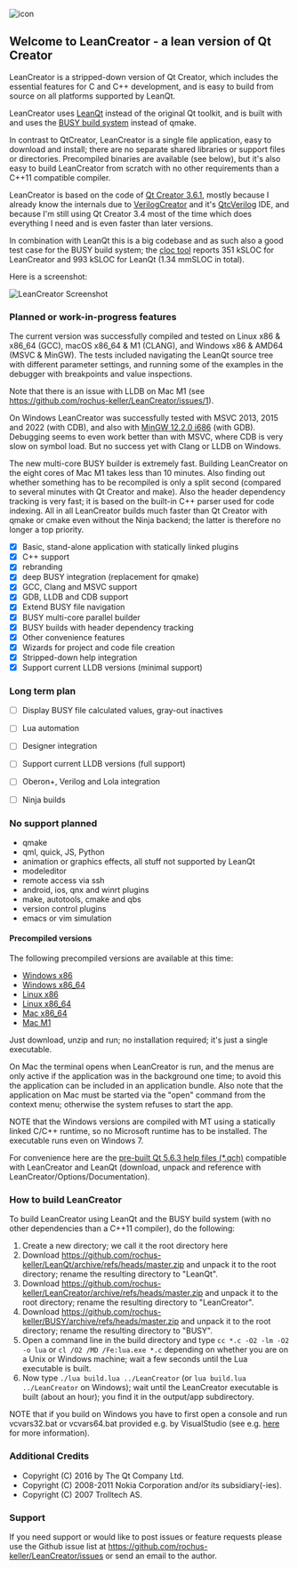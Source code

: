 ![icon](http://software.rochus-keller.ch/creator-logo-100x460.png)

## Welcome to LeanCreator - a lean version of Qt Creator

LeanCreator is a stripped-down version of Qt Creator, which includes the essential features for C and C++ development, and is easy to build from source on all platforms supported by LeanQt.

LeanCreator uses [LeanQt](https://github.com/rochus-keller/LeanQt) instead of the original Qt toolkit, and is built with and uses the [BUSY build system](https://github.com/rochus-keller/BUSY) instead of qmake.

In contrast to QtCreator, LeanCreator is a single file application, easy to download and install; there are no separate shared libraries or support files or directories. Precompiled binaries are available (see below), but it's also easy to build LeanCreator from scratch with no other requirements than a C++11 compatible compiler.

LeanCreator is based on the code of [Qt Creator 3.6.1](https://download.qt.io/archive/qtcreator/3.6/3.6.1/qt-creator-opensource-src-3.6.1.tar.gz), mostly because I already know the internals due to [VerilogCreator](https://github.com/rochus-keller/VerilogCreator/) and it's [QtcVerilog](https://github.com/rochus-keller/QtcVerilog/) IDE, and because I'm still using Qt Creator 3.4 most of the time which does everything I need and is even faster than later versions.

In combination with LeanQt this is a big codebase and as such also a good test case for the BUSY build system; the [cloc tool](http://cloc.sourceforge.net) reports 351 kSLOC for LeanCreator and 993 kSLOC for LeanQt (1.34 mmSLOC in total).

Here is a screenshot:

![LeanCreator Screenshot](http://software.rochus-keller.ch/leancreator-2023-02-22-screenshot.png)


### Planned or work-in-progress features

The current version was successfully compiled and tested on Linux x86 & x86_64 (GCC), macOS x86_64 & M1 (CLANG), and Windows x86 & AMD64 (MSVC & MinGW). The tests included navigating the LeanQt source tree with different parameter settings, and running some of the examples in the debugger with breakpoints and value inspections. 

Note that there is an issue with LLDB on Mac M1 (see https://github.com/rochus-keller/LeanCreator/issues/1).

On Windows LeanCreator was successfully tested with MSVC 2013, 2015 and 2022 (with CDB), and also with [MinGW 12.2.0 i686](https://github.com/niXman/mingw-builds-binaries/releases/download/12.2.0-rt_v10-rev2/i686-12.2.0-release-win32-dwarf-msvcrt-rt_v10-rev2.7z) (with GDB). Debugging seems to even work better than with MSVC, where CDB is very slow on symbol load. But no success yet with Clang or LLDB on Windows.

The new multi-core BUSY builder is extremely fast. Building LeanCreator on the eight cores of Mac M1 takes less than 10 minutes. Also finding out whether something has to be recompiled is only a split second (compared to several minutes with Qt Creator and make). Also the header dependency tracking is very fast; it is based on the built-in C++ parser used for code indexing. All in all LeanCreator builds much faster than Qt Creator with qmake or cmake even without the Ninja backend; the latter is therefore no longer a top priority.


- [x] Basic, stand-alone application with statically linked plugins
- [x] C++ support
- [x] rebranding
- [x] deep BUSY integration (replacement for qmake)
- [x] GCC, Clang and MSVC support 
- [x] GDB, LLDB and CDB support 
- [x] Extend BUSY file navigation
- [x] BUSY multi-core parallel builder
- [x] BUSY builds with header dependency tracking
- [x] Other convenience features
- [x] Wizards for project and code file creation
- [x] Stripped-down help integration
- [x] Support current LLDB versions (minimal support)

### Long term plan

- [ ] Display BUSY file calculated values, gray-out inactives
- [ ] Lua automation
- [ ] Designer integration
- [ ] Support current LLDB versions (full support)
- [ ] Oberon+, Verilog and Lola integration
- [ ] Ninja builds


### No support planned

- qmake
- qml, quick, JS, Python
- animation or graphics effects, all stuff not supported by LeanQt
- modeleditor
- remote access via ssh
- android, ios, qnx and winrt plugins
- make, autotools, cmake and qbs 
- version control plugins
- emacs or vim simulation

#### Precompiled versions

The following precompiled versions are available at this time:

- [Windows x86](http://software.rochus-keller.ch/leancreator_windows_x86.zip)
- [Windows x86_64](http://software.rochus-keller.ch/leancreator_windows_x64.zip)
- [Linux x86](http://software.rochus-keller.ch/leancreator_linux_x86.tar.gz)
- [Linux x86_64](http://software.rochus-keller.ch/leancreator_linux_x64.tar.gz)
- [Mac x86_64](http://software.rochus-keller.ch/leancreator_macos_x64.zip)
- [Mac M1](http://software.rochus-keller.ch/leancreator_macos_m1.zip)

Just download, unzip and run; no installation required; it's just a single executable.

On Mac the terminal opens when LeanCreator is run, and the menus are only active if the application was in the background one time; to avoid this the application can be included in an application bundle. Also note that the application on Mac must be started via the "open" command from the context menu; otherwise the system refuses to start the app.

NOTE that the Windows versions are compiled with MT using a statically linked C/C++ runtime, so no Microsoft runtime has to be installed. The executable runs even on Windows 7.

For convenience here are the [pre-built Qt 5.6.3 help files (*.qch)](http://software.rochus-keller.ch/Qt-5.6.3-qch.zip) compatible with LeanCreator and LeanQt (download, unpack and reference with LeanCreator/Options/Documentation).

### How to build LeanCreator

To build LeanCreator using LeanQt and the BUSY build system (with no other dependencies than a C++11 compiler), do the following:

1. Create a new directory; we call it the root directory here
1. Download https://github.com/rochus-keller/LeanQt/archive/refs/heads/master.zip and unpack it to the root directory; rename the resulting directory to "LeanQt".
1. Download https://github.com/rochus-keller/LeanCreator/archive/refs/heads/master.zip and unpack it to the root directory; rename the resulting directory to "LeanCreator".
1. Download https://github.com/rochus-keller/BUSY/archive/refs/heads/master.zip and unpack it to the root directory; rename the resulting directory to "BUSY".
1. Open a command line in the build directory and type `cc *.c -O2 -lm -O2 -o lua` or `cl /O2 /MD /Fe:lua.exe *.c` depending on whether you are on a Unix or Windows machine; wait a few seconds until the Lua executable is built.
1. Now type `./lua build.lua ../LeanCreator` (or `lua build.lua ../LeanCreator` on Windows); wait until the LeanCreator executable is built (about an hour); you find it in the output/app subdirectory.

NOTE that if you build on Windows you have to first open a console and run vcvars32.bat or vcvars64.bat provided e.g. by VisualStudio (see e.g. [here](https://learn.microsoft.com/en-us/cpp/build/building-on-the-command-line?view=msvc-170) for more information).

### Additional Credits

- Copyright (C) 2016 by The Qt Company Ltd. 
- Copyright (C) 2008-2011 Nokia Corporation and/or its subsidiary(-ies).
- Copyright (C) 2007 Trolltech AS.

### Support

If you need support or would like to post issues or feature requests please use the Github issue list at https://github.com/rochus-keller/LeanCreator/issues or send an email to the author.

